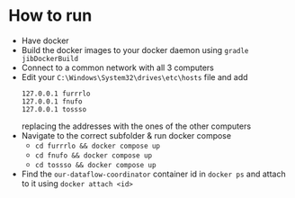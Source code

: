 
# How to run

- Have docker
- Build the docker images to your docker daemon using `gradle jibDockerBuild`
- Connect to a common network with all 3 computers 
- Edit your `C:\Windows\System32\drives\etc\hosts` file and add
  ```
  127.0.0.1 furrrlo
  127.0.0.1 fnufo
  127.0.0.1 tossso
  ```
  replacing the addresses with the ones of the other computers
- Navigate to the correct subfolder & run docker compose
  - `cd furrrlo && docker compose up` 
  - `cd fnufo && docker compose up` 
  - `cd tossso && docker compose up` 
- Find the `our-dataflow-coordinator` container id in `docker ps` and attach to 
  it using `docker attach <id>`